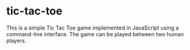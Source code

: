 # tic-tac-toe
This is a simple Tic Tac Toe game implemented in JavaScript using a command-line interface. The game can be played between two human players. 
